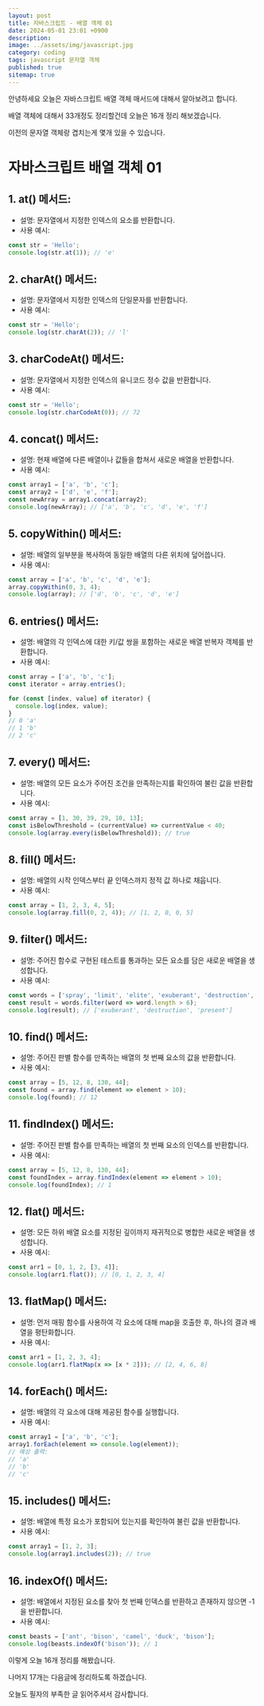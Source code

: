 ```yaml
---
layout: post
title: 자바스크립트 - 배열 객체 01
date: 2024-05-01 23:01 +0900
description: 
image: ../assets/img/javascript.jpg
category: coding
tags: javascript 문자열 객체
published: true
sitemap: true
---
```


안녕하세요 오늘은 자바스크립트 배열 객체 매서드에 대해서 알아보려고 합니다.

배열 객체에 대해서 33개정도 정리할건데 오늘은 16개 정리 해보겠습니다.

이전의 문자열 객체랑 겹치는게 몇개 있을 수 있습니다.

# 자바스크립트 배열 객체 01

## 1. **at() 메서드**:
   - 설명: 문자열에서 지정한 인덱스의 요소를 반환합니다.
   - 사용 예시:
```javascript
const str = 'Hello';
console.log(str.at(1)); // 'e'
```

## 2. **charAt() 메서드**:
   - 설명: 문자열에서 지정한 인덱스의 단일문자를 반환합니다.
   - 사용 예시:
```javascript
const str = 'Hello';
console.log(str.charAt(2)); // 'l'
```

## 3. **charCodeAt() 메서드**:
   - 설명: 문자열에서 지정한 인덱스의 유니코드 정수 값을 반환합니다.
   - 사용 예시:
```javascript
const str = 'Hello';
console.log(str.charCodeAt(0)); // 72
```

## 4. **concat() 메서드**:
   - 설명: 현재 배열에 다른 배열이나 값들을 합쳐서 새로운 배열을 반환합니다.
   - 사용 예시:
```javascript
const array1 = ['a', 'b', 'c'];
const array2 = ['d', 'e', 'f'];
const newArray = array1.concat(array2);
console.log(newArray); // ['a', 'b', 'c', 'd', 'e', 'f']
```

## 5. **copyWithin() 메서드**:
   - 설명: 배열의 일부분을 복사하여 동일한 배열의 다른 위치에 덮어씁니다.
   - 사용 예시:
```javascript
const array = ['a', 'b', 'c', 'd', 'e'];
array.copyWithin(0, 3, 4);
console.log(array); // ['d', 'b', 'c', 'd', 'e']
```

## 6. **entries() 메서드**:
   - 설명: 배열의 각 인덱스에 대한 키/값 쌍을 포함하는 새로운 배열 반복자 객체를 반환합니다.
   - 사용 예시:
```javascript
const array = ['a', 'b', 'c'];
const iterator = array.entries();

for (const [index, value] of iterator) {
  console.log(index, value);
}
// 0 'a'
// 1 'b'
// 2 'c'
```

## 7. **every() 메서드**:
   - 설명: 배열의 모든 요소가 주어진 조건을 만족하는지를 확인하여 불린 값을 반환합니다.
   - 사용 예시:
```javascript
const array = [1, 30, 39, 29, 10, 13];
const isBelowThreshold = (currentValue) => currentValue < 40;
console.log(array.every(isBelowThreshold)); // true
```

## 8. **fill() 메서드**:
   - 설명: 배열의 시작 인덱스부터 끝 인덱스까지 정적 값 하나로 채웁니다.
   - 사용 예시:
```javascript
const array = [1, 2, 3, 4, 5];
console.log(array.fill(0, 2, 4)); // [1, 2, 0, 0, 5]
```

## 9. **filter() 메서드**:
   - 설명: 주어진 함수로 구현된 테스트를 통과하는 모든 요소를 담은 새로운 배열을 생성합니다.
   - 사용 예시:
```javascript
const words = ['spray', 'limit', 'elite', 'exuberant', 'destruction', 'present'];
const result = words.filter(word => word.length > 6);
console.log(result); // ['exuberant', 'destruction', 'present']
```

## 10. **find() 메서드**:
   - 설명: 주어진 판별 함수를 만족하는 배열의 첫 번째 요소의 값을 반환합니다.
   - 사용 예시:
```javascript
const array = [5, 12, 8, 130, 44];
const found = array.find(element => element > 10);
console.log(found); // 12
```

## 11. **findIndex() 메서드**:
   - 설명: 주어진 판별 함수를 만족하는 배열의 첫 번째 요소의 인덱스를 반환합니다.
   - 사용 예시:
```javascript
const array = [5, 12, 8, 130, 44];
const foundIndex = array.findIndex(element => element > 10);
console.log(foundIndex); // 1
```

## 12. **flat() 메서드**:
   - 설명: 모든 하위 배열 요소를 지정된 깊이까지 재귀적으로 병합한 새로운 배열을 생성합니다.
   - 사용 예시:
```javascript
const arr1 = [0, 1, 2, [3, 4]];
console.log(arr1.flat()); // [0, 1, 2, 3, 4]
```

## 13. **flatMap() 메서드**:
   - 설명: 먼저 매핑 함수를 사용하여 각 요소에 대해 map을 호출한 후, 하나의 결과 배열을 평탄화합니다.
   - 사용 예시:
```javascript
const arr1 = [1, 2, 3, 4];
console.log(arr1.flatMap(x => [x * 2])); // [2, 4, 6, 8]
```

## 14. **forEach() 메서드**:
   - 설명: 배열의 각 요소에 대해 제공된 함수를 실행합니다.
   - 사용 예시:
```javascript
const array1 = ['a', 'b', 'c'];
array1.forEach(element => console.log(element));
// 예상 출력:
// 'a'
// 'b'
// 'c'
```

## 15. **includes() 메서드**:
   - 설명: 배열에 특정 요소가 포함되어 있는지를 확인하여 불린 값을 반환합니다.
   - 사용 예시:
```javascript
const array1 = [1, 2, 3];
console.log(array1.includes(2)); // true
```

## 16. **indexOf() 메서드**:
   - 설명: 배열에서 지정된 요소를 찾아 첫 번째 인덱스를 반환하고 존재하지 않으면 -1을 반환합니다.
   - 사용 예시:
```javascript
const beasts = ['ant', 'bison', 'camel', 'duck', 'bison'];
console.log(beasts.indexOf('bison')); // 1
```

이렇게 오늘 16개 정리를 해봤습니다.

나머지 17개는 다음글에 정리하도록 하겠습니다.

오늘도 필자의 부족한 글 읽어주셔서 감사합니다.